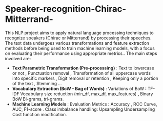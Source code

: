 # Speaker-recognition-Chirac-Mitterrand-

This NLP project aims to apply natural language processing techniques to recognize speakers (Chirac or Mitterrand) by processing their speeches. The text data undergoes various transformations and feature extraction methods before being used to train machine learning models, with a focus on evaluating their performance using appropriate metrics.. 
The main steps involved are: 
- **Text Parametric Transformation (Pre-processing)** :  Text to lowercase or not ,  Punctuation removal ,  Transformation of all uppercase words into specific markers  , Digit removal or retention  , Keeping only a portion of the text ,  Stemming ...
- **Vocabulary Extraction (BoW - Bag of Words)**  : Variations of BoW :  TF-IDF Vocabulary size reduction (min_df, max_df, max_features) ,  Binary BoW Bi-grams, tri-grams.
- **Machine Learning Models** : Evaluation Metrics : Accuracy ,  ROC Curve, AUC, F1-score . Class imbalance handling: Upsampling Undersampling Cost function modification.
